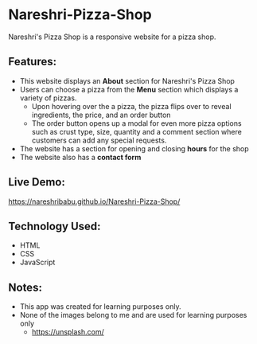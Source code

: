 # Nareshri-Pizza-Shop

Nareshri's Pizza Shop is a responsive website for a pizza shop.

## Features:
- This website displays an **About** section for Nareshri's Pizza Shop
- Users can choose a pizza from the **Menu** section which displays a variety of pizzas.
  -  Upon hovering over the a pizza, the pizza flips over to reveal ingredients, the price, and an order button
  - The order button opens up a modal for even more pizza options such as crust type, size, quantity and a comment section where customers can add any special requests.
- The website has a section for opening and closing **hours** for the shop
- The website also has a **contact form**

## Live Demo:
https://nareshribabu.github.io/Nareshri-Pizza-Shop/

## Technology Used:
- HTML
- CSS
- JavaScript

## Notes:
- This app was created for learning purposes only.
- None of the images belong to me and are used for learning purposes only
  - https://unsplash.com/


